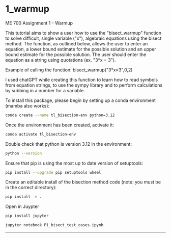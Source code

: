 # 1_warmup
ME 700 Assignment 1 - Warmup 

This tutorial aims to show a user how to use the "bisect_warmup" function to solve difficult, single variable ("x"), algebraic equations using the bisect method. The function, as outlined below, allows the user to enter an equation, a lower bound estimate for the possible solution and an upper bound estimate for the possible solution. The user should enter the equation as a string using quotations (ex. "3*x = 3"). 

Example of calling the function:
bisect_warmup("3*x=3",0,2)

I used chatGPT while creating this function to learn how to read symbols from equation strings, to use the sympy library and to perform calculations by subbing in a number for a variable.

To install this package, please begin by setting up a conda environment (mamba also works):
```bash
conda create --name tl_bisection-env python=3.12
```
Once the environment has been created, activate it:

```bash
conda activate tl_bisection-env
```
Double check that python is version 3.12 in the environment:
```bash
python --version
```
Ensure that pip is using the most up to date version of setuptools:
```bash
pip install --upgrade pip setuptools wheel
```
Create an editable install of the bisection method code (note: you must be in the correct directory):
```bash
pip install -e .
```
Open in Juypter

```bash
pip install jupyter
```

```bash
jupyter notebook P1_bisect_test_cases.ipynb
```
---


